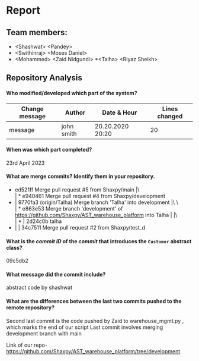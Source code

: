 # Report
## Team members:
* \<Shashwat> \<Pandey>
* \<Swithinraj> \<Moses Daniel>
* \<Mohammed> \<Zaid Nidgundi>
*\<Talha> \<Riyaz Sheikh>
## Repository Analysis
#### Who modified/developed which part of the system?
| Change message | Author | Date & Hour | Lines changed |
--- | --- | --- | ---
|message| john smith |20.20.2020 20:20| 20 |
#### When was which part completed?
23rd April 2023
#### What are merge commits? Identify them in your repository.
*   ed521ff Merge pull request #5 from Shaxpy/main
|\  
| *   e940461 Merge pull request #4 from Shaxpy/development
* |   9770fa3 (origin/Talha) Merge branch 'Talha' into development
|\ \  
| *   e863e53 Merge branch 'development' of https://github.com/Shaxpy/AST_warehouse_platform into Talha
| |\  
| * | 2d24c0b talha
* | |   34c7511 Merge pull request #2 from Shaxpy/test_d
#### What is the *commit ID* of the *commit* that introduces the `Customer` abstract class?
09c5db2
#### What message did the commit include?
abstract code by shashwat
#### What are the differences between the last two commits pushed to the remote repository?
Second last commit is the code pushed by Zaid to warehouse_mgmt.py , which marks the end of our script
Last commit involves merging development branch with main

Link of our repo- https://github.com/Shaxpy/AST_warehouse_platform/tree/development